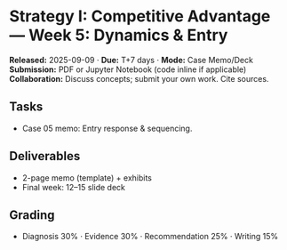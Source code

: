 # Strategy I: Competitive Advantage — Week 5: Dynamics & Entry
**Released:** 2025-09-09 · **Due:** T+7 days · **Mode:** Case Memo/Deck  
**Submission:** PDF or Jupyter Notebook (code inline if applicable)  
**Collaboration:** Discuss concepts; submit your own work. Cite sources.
## Tasks
- Case 05 memo: Entry response & sequencing.
## Deliverables
- 2-page memo (template) + exhibits
- Final week: 12–15 slide deck

## Grading
- Diagnosis 30% · Evidence 30% · Recommendation 25% · Writing 15%
